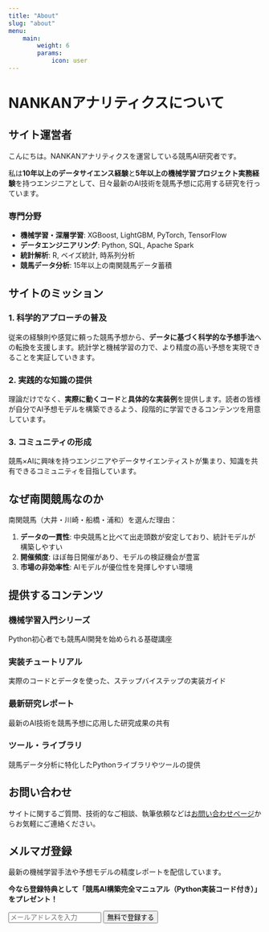 ```yaml
---
title: "About"
slug: "about"
menu:
    main: 
        weight: 6
        params:
            icon: user
---
```


# NANKANアナリティクスについて

## サイト運営者

こんにちは。NANKANアナリティクスを運営している競馬AI研究者です。

私は**10年以上のデータサイエンス経験**と**5年以上の機械学習プロジェクト実務経験**を持つエンジニアとして、日々最新のAI技術を競馬予想に応用する研究を行っています。

### 専門分野

- **機械学習・深層学習**: XGBoost, LightGBM, PyTorch, TensorFlow
- **データエンジニアリング**: Python, SQL, Apache Spark
- **統計解析**: R, ベイズ統計, 時系列分析
- **競馬データ分析**: 15年以上の南関競馬データ蓄積

## サイトのミッション

### 1. 科学的アプローチの普及

従来の経験則や感覚に頼った競馬予想から、**データに基づく科学的な予想手法**への転換を支援します。統計学と機械学習の力で、より精度の高い予想を実現できることを実証していきます。

### 2. 実践的な知識の提供

理論だけでなく、**実際に動くコード**と**具体的な実装例**を提供します。読者の皆様が自分でAI予想モデルを構築できるよう、段階的に学習できるコンテンツを用意しています。

### 3. コミュニティの形成

競馬×AIに興味を持つエンジニアやデータサイエンティストが集まり、知識を共有できるコミュニティを目指しています。

## なぜ南関競馬なのか

南関競馬（大井・川崎・船橋・浦和）を選んだ理由：

1. **データの一貫性**: 中央競馬と比べて出走頭数が安定しており、統計モデルが構築しやすい
2. **開催頻度**: ほぼ毎日開催があり、モデルの検証機会が豊富
3. **市場の非効率性**: AIモデルが優位性を発揮しやすい環境

## 提供するコンテンツ

### 機械学習入門シリーズ
Python初心者でも競馬AI開発を始められる基礎講座

### 実装チュートリアル
実際のコードとデータを使った、ステップバイステップの実装ガイド

### 最新研究レポート
最新のAI技術を競馬予想に応用した研究成果の共有

### ツール・ライブラリ
競馬データ分析に特化したPythonライブラリやツールの提供

## お問い合わせ

サイトに関するご質問、技術的なご相談、執筆依頼などは[お問い合わせページ](/contact/)からお気軽にご連絡ください。

## メルマガ登録

最新の機械学習手法や予想モデルの精度レポートを配信しています。

**今なら登録特典として「競馬AI構築完全マニュアル（Python実装コード付き）」をプレゼント！**

<div class="newsletter-form">
  <form name="newsletter" method="POST" data-netlify="true">
    <input type="email" name="email" placeholder="メールアドレスを入力" required>
    <button type="submit">無料で登録する</button>
  </form>
</div>